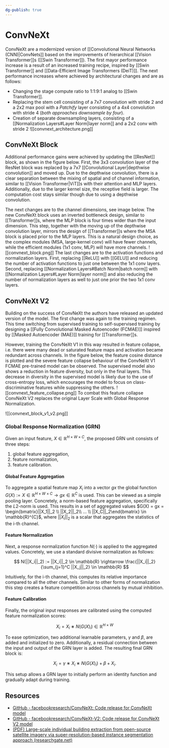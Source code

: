 ```yaml
---
dg-publish: true
---
```


# ConvNeXt

ConvNeXt are a modernized version of [[Convolutional Neural Networks (CNN)|ConvNets]] based on the improvements of hierarchical [[Vision Transformer]]s ([[Swin Transformer]]). The first mayor performance increase is a result of an increased training recipe, inspired by [[Swin Transformer]] and [[Data-Efficient Image Transformers (DeiT)]]. The next performance increases where achieved by architectural changes and are as follows:

 - Changing the stage compute ratio to 1:1:9:1 analog to [[Swin Transformer]].
 - Replacing the stem cell consisting of a 7x7 convolution with stride 2 and a 2x2 max pool with a *Patchify* layer consisting of a 4x4 convolution with stride 4 (*both approaches downsample by four*).
 - Creation of separate downsampling layers, consisting of a [[Normalization Layers#Layer Norm|layer norm]] and a 2x2 conv with stride 2
![[convnext_architecture.png]]

## ConvNeXt Block

Additional performance gains were achieved by updating the [[ResNet]] block, as shown in the figure below. First, the 3x3 convolution layer of the ResNet block was replaced by a 7x7 [[Convolutional Layer|depthwise convolution]] and moved up. Due to the depthwise convolution, there is a clear separation between the mixing of spatial and of channel information, similar to [[Vision Transformer|ViT]]s with their attention and MLP layers. Additionally, due to the larger kernel size, the receptive field is larger. The computation cost stays similar though due to using a depthwise convolution.

The next changes are to the channel dimensions, see image below. The new ConvNeXt block uses an inverted bottleneck design, similar to [[Transformer]]s, where the MLP block is four times wider than the input dimension. This step, together with the moving up of the depthwise convolution layer, mirrors the design of [[Transformer]]s where the MSA block is placed prior to the MLP layers. This is a natural design choice, as the complex modules (MSA, large-kernel conv) will have fewer channels, while the efficient modules (1x1 conv, MLP) will have more channels.
![[convnext_block.png]]
The last changes are to the activation functions and normalization layers. First, replacing [[ReLU]] with [[GELU]] and reducing the number of activation functions to just one between the 1x1 conv layers. Second, replacing [[Normalization Layers#Batch Norm|batch norm]] with [[Normalization Layers#Layer Norm|layer norm]] and also reducing the number of normalization layers as well to just one prior the two 1x1 conv layers.

## ConvNeXt V2

Building on the success of ConvNeXt the authors have released an updated version of the model. The first change was again to the training regimen. This time switching from supervised training to self-supervised training by designing a [[Fully Convolutional Masked Autoencoder (FCMAE)]] inspired by [[Masked Autoencoder (MAE)]] training for [[Transformer]]s.

However, training the ConvNeXt V1 in this way resulted in feature collapse, i.e. there were many dead or saturated feature maps and activation became redundant across channels. In the figure below, the feature cosine distance is plotted and the severe feature collapse behaviour of the ConvNeXt V1 FCMAE pre-trained model can be observed. The supervised model also shows a reduction in feature diversity, but only in the final layers. This decrease in diversity in the supervised model is likely due to the use of cross-entropy loss, which encourages the model to focus on class-discriminative features while suppressing the others.
![[convnext_feature_collapse.png]]
To combat this feature collapse ConvNeXt V2 replaces the original Layer Scale with Global Response Normalization.

![[convnext_block_v1_v2.png]]

### Global Response Normalization (GRN)

Given an input feature, $X \in \mathbb{R}^{H×W×C}$, the proposed GRN unit consists of three
steps:

1. global feature aggregation,
2. feature normalization,
3. feature calibration.

#### Global Feature Aggregation

To aggregate a spatial feature map $X_i$ into a vector $gx$ the global function $G(X) := X \in \mathbb{R}^{H \times W \times C} \rightarrow gx \in \mathbb{R}^{C}$ is used. This can be viewed as a simple pooling layer. Concretely, a norm-based feature aggregation, specifically the $L2$-norm is used. This results in a set of aggregated values $G(X) = gx = \begin{bmatrix}||X_1||_2 \\ ||X_2||_2\\ … \\ ||X_C||_2\end{bmatrix} \in \mathbb{R}^{C}$, where $||X_i||_2$ is a scalar that aggregates the statistics of the i-th channel.

#### Feature Normalization

Next, a response normalization function $N(·)$ is applied to the aggregated values. Concretely, we use a standard divisive normalization as follows:

$$
N(||X_i||_2) := ||X_i||_2 \in \mathbb{R} \rightarrow \frac{||X_i||_2}{\sum_{j=1}^C ||X_j||_2} \in \mathbb{R}
$$

Intuitively, for the i-th channel, this computes its relative importance compared to all the other channels. Similar to other forms of normalization this step creates a feature competition across channels by mutual inhibition.

#### Feature Calibration

Finally, the original input responses are calibrated using the computed feature normalization scores:

$$
X_i = X_i ∗ N(G(X)_i) \in \mathbb{R}^{H \times W}
$$

To ease optimization, two additional learnable parameters, $\gamma$ and $\beta$, are added and initialized to zero. Additionally, a residual connection between the input and output of the GRN layer is added. The resulting final GRN block is:

$$
X_i =\gamma ∗ X_i ∗ N(G(X)_i)+\beta+X_i.
$$

This setup allows a GRN layer to initially perform an identity function and gradually adapt
during training.

## Resources

- [GitHub - facebookresearch/ConvNeXt: Code release for ConvNeXt model](https://github.com/facebookresearch/ConvNeXt?tab=readme-ov-file)
- [GitHub - facebookresearch/ConvNeXt-V2: Code release for ConvNeXt V2 model](https://github.com/facebookresearch/ConvNeXt-V2)
- [(PDF) Large-scale individual building extraction from open-source satellite imagery via super-resolution-based instance segmentation approach (researchgate.net)](https://www.researchgate.net/publication/365870304_Large-scale_individual_building_extraction_from_open-source_satellite_imagery_via_super-resolution-based_instance_segmentation_approach)
